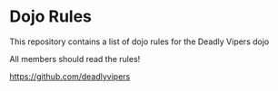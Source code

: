 Dojo Rules
==========

This repository contains a list of dojo rules for the Deadly Vipers dojo


All members should read the rules!

https://github.com/deadlyvipers
